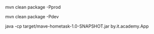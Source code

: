 mvn clean package -Pprod

mvn clean package -Pdev

java -cp target/mave-hometask-1.0-SNAPSHOT.jar by.it.academy.App
